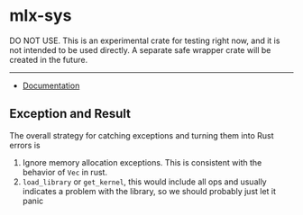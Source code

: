 # mlx-sys

DO NOT USE. This is an experimental crate for testing right now, and it is not intended
to be used directly. A separate safe wrapper crate will be created in the future.

---

- [Documentation](https://minghuaw.github.io/mlx-rs/doc/mlx_sys/)

## Exception and Result

The overall strategy for catching exceptions and turning them into Rust errors is

1. Ignore memory allocation exceptions. This is consistent with the behavior of `Vec` in rust.
2. `load_library` or `get_kernel`, this would include all ops and usually indicates a problem with the library, so we should probably just let it panic
